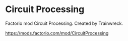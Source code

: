 # Circuit Processing
Factorio mod Circuit Processing. Created by Trainwreck.

https://mods.factorio.com/mod/CircuitProcessing
